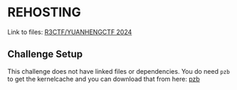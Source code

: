 # REHOSTING

Link to files: [R3CTF/YUANHENGCTF 2024](https://github.com/r3kapig/r3ctf-2024/tree/master/Pwn/pwn0win%20-%20The%20simplest%20kernel%20pwn%20here)

## Challenge Setup
This challenge does not have linked files or dependencies. You do need `pzb` to get the kernelcache and you can download that from here: [pzb](https://github.com/tihmstar/partialZipBrowser)